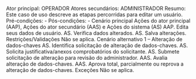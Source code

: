 Ator principal: OPERADOR
Atores secundários: ADMINISTRADOR
Resumo: Este caso de uso descreve as etapas percorridas para editar um usuário.
Pré-condições: -
Pós-condições: -
Cenário principal
Ações do ator principal (AAP), Ações do ator secundário (AAS) e Ações do sistema (AS)
AAP. Edita seus dados de usuário.
AS. Verifica dados alterados.
AS. Salva alterações.
Restrições/Validações
Não se aplica.
Cenário alternativo 1 – Alteração de dados-chaves
AS. Identifica solicitação de alteração de dados-chaves.
AS. Solicita justificativa/anexos comprobatórios do solicitante.
AS. Submete solicitação de alteração para revisão do administrador.
AAS. Avalia alteração de dados-chaves.
AAS. Aprova total, parcialmente ou reprova a alteração de dados-chaves.
Exceções
Não se aplica.
